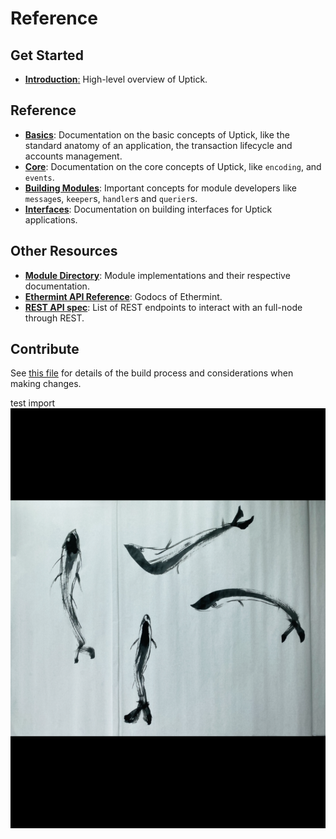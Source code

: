 # Reference

## Get Started

* [**Introduction**:](readme/intro/) High-level overview of Uptick.

## Reference

* [**Basics**](readme/basics/): Documentation on the basic concepts of Uptick, like the standard anatomy of an application, the transaction lifecycle and accounts management.
* [**Core**](readme/core/): Documentation on the core concepts of Uptick, like `encoding`, and `events`.
* [**Building Modules**](https://github.com/starrymedia/upticknetworkdocs/blob/main/building-modules/README.md): Important concepts for module developers like `message`s, `keeper`s, `handler`s and `querier`s.
* [**Interfaces**](https://github.com/starrymedia/upticknetworkdocs/blob/main/interfaces/README.md): Documentation on building interfaces for Uptick applications.

## Other Resources

* [**Module Directory**](https://github.com/starrymedia/upticknetworkdocs/blob/main/x/README.md): Module implementations and their respective documentation.
* [**Ethermint API Reference**](https://godoc.org/github.com/tharsis/ethermint): Godocs of Ethermint.
* [**REST API spec**](https://cosmos.network/rpc/): List of REST endpoints to interact with an full-node through REST.

## Contribute

See [this file](https://github.com/UptickNetwork/uptick/blob/main/docs/DOCS\_README.md) for details of the build process and considerations when making changes.

test import
![](<../uptick-documentation/pubilc/test.png>)